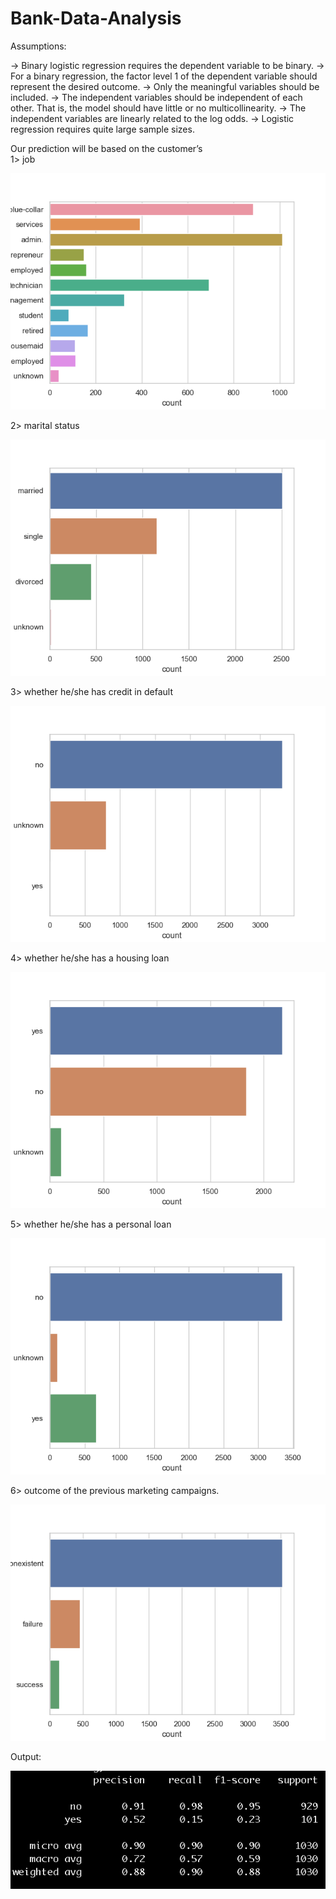 # Bank-Data-Analysis

Assumptions:

-> Binary logistic regression requires the dependent variable to be binary.
-> For a binary regression, the factor level 1 of the dependent variable should represent the desired outcome.
-> Only the meaningful variables should be included.
-> The independent variables should be independent of each other. That is, the model should have little or no multicollinearity.
-> The independent variables are linearly related to the log odds.
-> Logistic regression requires quite large sample sizes.

Our prediction will be based on the customer’s <br/>
1> job <br/>

![alt text](https://github.com/gitvivekgupta/Bank-Data-Analysis/blob/master/job.png)

2> marital status<br/>

![alt text](https://github.com/gitvivekgupta/Bank-Data-Analysis/blob/master/marital.png)

3> whether he/she has credit in default<br/>

![alt text](https://github.com/gitvivekgupta/Bank-Data-Analysis/blob/master/default.png)

4> whether he/she has a housing loan<br/>

![alt text](https://github.com/gitvivekgupta/Bank-Data-Analysis/blob/master/housing.png)

5> whether he/she has a personal loan <br/>

![alt text](https://github.com/gitvivekgupta/Bank-Data-Analysis/blob/master/loan.png)

6> outcome of the previous marketing campaigns.

![alt text](https://github.com/gitvivekgupta/Bank-Data-Analysis/blob/master/poutcome.png)



Output:

![alt text](https://github.com/gitvivekgupta/Bank-Data-Analysis/blob/master/Screen%20Shot%202018-10-03%20at%209.18.26%20PM.png)
